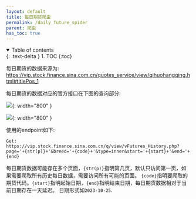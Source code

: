 ```yaml
---
layout: default
title: 每日期货爬虫
permalink: /daily_future_spider
parent: 爬虫
has_toc: true
---
```

<details open markdown="block">
  <summary>
    Table of contents
  </summary>
  {: .text-delta }
1. TOC
{:toc}
</details>

每日期货的数据来源为: https://vip.stock.finance.sina.com.cn/quotes_service/view/qihuohangqing.html#titlePos_1

每日期货的数据对应的官方接口在下图的查询部分:


![](/new_futurequant/assets/ff1.png){: width="800" }

![](/new_futurequant/assets/ff.png){: width="800" }


使用的endpoint如下:
```
Get: https://vip.stock.finance.sina.com.cn/q/view/vFutures_History.php?page='+{str(p)}+'&breed='+{code}+'&type=inner&start='+{start}+'&end='+{end}
```

每日期货数据可能存在多个页面，`{str(p)}`指明第几页，默认只访问第一页，如果需要爬取所有历史每日数据，需要访问所有可能的页面。
`{code}`指明要爬取的期货代码。`{start}`指明起始日期，`{end}`指明结束日期，每日期货数据相对于当前日期存在一天延迟。
日期形式如`2023-10-25`.